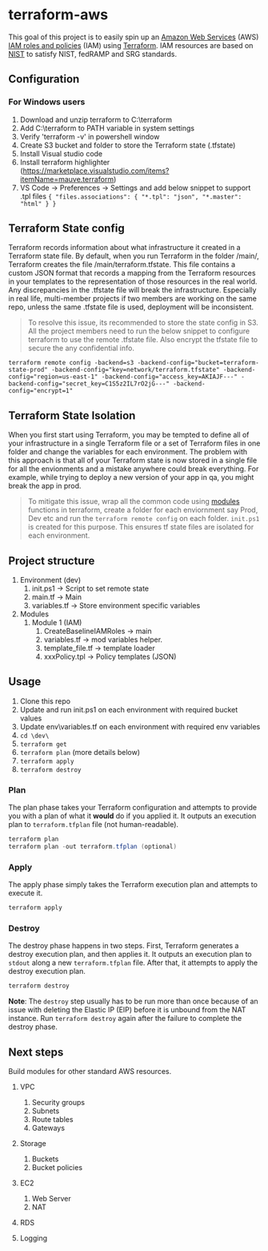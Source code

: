 # terraform-aws

This goal of this project is to easily spin up an [Amazon Web Services](http://aws.amazon.com/) (AWS) [IAM roles and policies](http://aws.amazon.com/iam/) (IAM) using [Terraform](http://terraform.io).
IAM resources are based on [NIST](https://github.com/aws-quickstart/quickstart-enterprise-accelerator-nist) to satisfy NIST, fedRAMP and SRG standards.

## Configuration

### For Windows users
1. Download and unzip terraform to C:\terraform
2. Add C:\terraform to PATH variable in system settings
3. Verify 'terraform -v' in powershell window
4. Create S3 bucket and folder to store the Terraform state (.tfstate)
5. Install Visual studio code
6. Install terraform highlighter (https://marketplace.visualstudio.com/items?itemName=mauve.terraform)
7. VS Code -> Preferences -> Settings and add below snippet to support .tpl files
`{
    "files.associations": {
        "*.tpl": "json",
        "*.master": "html"
    }
}`


## Terraform State config
Terraform records information about what infrastructure it created in a Terraform state file. By default, when you run Terraform in the folder /main/, Terraform creates the file /main/terraform.tfstate. This file contains a custom JSON format that records a mapping from the Terraform resources in your templates to the representation of those resources in the real world. Any discrepancies in the .tfstate file will break the infrastructure. Especially in real life, multi-member projects if two members are working on the same repo, unless the same .tfstate file is used, deployment will be inconsistent. 

> To resolve this issue, its recommended to store the state config in S3. All the project members need to run the below snippet to configure terraform to use the remote .tfstate file. Also encrypt the tfstate file to secure the any confidential info.

`terraform remote config -backend=s3 -backend-config="bucket=terraform-state-prod" -backend-config="key=network/terraform.tfstate" -backend-config="region=us-east-1" -backend-config="access_key=AKIAJF---" -backend-config="secret_key=C1S5z2IL7rO2jG---" -backend-config="encrypt=1"`

## Terraform State Isolation
When you first start using Terraform, you may be tempted to define all of your infrastructure in a single Terraform file or a set of Terraform files in one folder and change the variables for each environment. The problem with this approach is that all of your Terraform state is now stored in a single file for all the envionments and a mistake anywhere could break everything. For example, while trying to deploy a new version of your app in qa, you might break the app in prod.

> To mitigate this issue, wrap all the common code using [modules](https://www.terraform.io/docs/modules/usage.html) functions in terraform, create a folder for each enviornment say Prod, Dev etc and run the `terraform remote config` on each folder. `init.ps1` is created for this purpose. This ensures tf state files are isolated for each environment.


## Project structure

1. Environment (dev)
    1. init.ps1 -> Script to set remote state
    2. main.tf -> Main 
    3. variables.tf -> Store environment specific variables
2. Modules
    1. Module 1 (IAM)
        1. CreateBaselineIAMRoles -> main
        2. variables.tf -> mod variables helper. 
        3. template_file.tf -> template loader
        4. xxxPolicy.tpl -> Policy templates (JSON)

## Usage

1. Clone this repo
2. Update and run init.ps1 on each environment with required bucket values
3. Update env\variables.tf on each environment with required env variables
4. `cd \dev\`
5. `terraform get`
6. `terraform plan` (more details below)
7. `terraform apply`
8. `terraform destroy`

### Plan

The plan phase takes your Terraform configuration and attempts to provide you with a plan of what it **would** do if you applied it. It outputs an execution plan to  `terraform.tfplan` file (not human-readable).

```powershell
terraform plan 
terraform plan -out terraform.tfplan (optional)
```

### Apply

The apply phase simply takes the Terraform execution plan and attempts to execute it. 

```powershell
terraform apply
```

### Destroy

The destroy phase happens in two steps. First, Terraform generates a destroy execution plan, and then applies it. It outputs an execution plan to `stdout` along a new `terraform.tfplan` file. After that, it attempts to apply the destroy execution plan.

```powershell
terraform destroy
```

**Note**: The `destroy` step usually has to be run more than once because of an issue with deleting the Elastic IP (EIP) before it is unbound from the NAT instance. Run `terraform destroy` again after the failure to complete the destroy phase.

## Next steps

Build modules for other standard AWS resources.

1. VPC
    1. Security groups
    2. Subnets
    3. Route tables
    4. Gateways

2. Storage
    1. Buckets
    2. Bucket policies
3. EC2
    1. Web Server
    2. NAT
4. RDS
5. Logging
